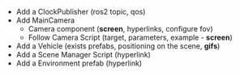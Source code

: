 - Add a ClockPublisher (ros2 topic, qos)
- Add MainCamera
    - Camera component (**screen**, hyperlinks, configure fov)
    - Follow Camera Script (target, parameters, example - **screen**)
- Add a Vehicle (exists prefabs, positioning on the scene, **gifs**)
- Add a Scene Manager Script (hyperlink)
- Add a Environment prefab (hyperlink)
